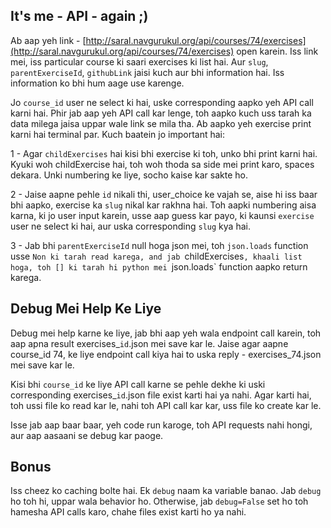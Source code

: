## It's me - API - again ;)

Ab aap yeh link - [http://saral.navgurukul.org/api/courses/74/exercises](http://saral.navgurukul.org/api/courses/74/exercises)
open karein. Iss link mei, iss particular course ki saari
exercises ki list hai. Aur `slug`, `parentExerciseId`, `githubLink` jaisi
kuch aur bhi information hai. Iss information ko bhi hum aage use karenge.

Jo `course_id` user ne select ki hai, uske corresponding aapko yeh API
call karni hai. Phir jab aap yeh API call kar lenge, toh aapko kuch
uss tarah ka data milega jaisa uppar wale link se mila tha. Ab aapko
yeh exercise print karni hai terminal par. Kuch baatein jo important hai:

1 - Agar `childExercises` hai kisi bhi exercise ki toh, unko bhi print karni
hai. Kyuki woh childExercise hai, toh woh thoda sa side mei print karo, spaces
dekara. Unki numbering ke liye, socho kaise kar sakte ho.

2 - Jaise aapne pehle `id` nikali thi, user_choice ke vajah se, aise hi iss baar bhi
aapko, exercise ka `slug` nikal kar rakhna hai. Toh aapki numbering aisa karna, ki
jo user input karein, usse aap guess kar payo, ki kaunsi `exercise` user ne select ki
hai, aur uska corresponding `slug` kya hai.

3 - Jab bhi `parentExerciseId` null hoga json mei, toh `json.loads` function usse `Non
ki tarah read karega, and jab `childExercises`, khaali list hoga, toh [] ki tarah hi
python mei `json.loads` function aapko return karega.

## Debug Mei Help Ke Liye
Debug mei help karne ke liye, jab bhi aap yeh wala endpoint call karein, toh aap
apna result exercises_`id`.json mei save kar le. Jaise agar aapne course_id 74,
ke liye endpoint call kiya hai to uska reply - exercises_74.json mei save kar le.

Kisi bhi `course_id` ke liye API call karne se pehle dekhe ki uski corresponding
exercises_`id`.json file exist karti hai ya nahi. Agar karti hai, toh ussi file
ko read kar le, nahi toh API call kar kar, uss file ko create kar le.

Isse jab aap baar baar, yeh code run karoge, toh API requests nahi hongi, aur
aap aasaani se debug kar paoge.

## Bonus
Iss cheez ko caching bolte hai. Ek `debug` naam ka variable banao. Jab `debug`
ho toh hi, uppar wala behavior ho. Otherwise, jab `debug=False` set ho toh
hamesha API calls karo, chahe files exist karti ho ya nahi.